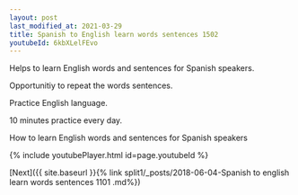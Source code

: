 ```yaml
---
layout: post
last_modified_at: 2021-03-29
title: Spanish to English learn words sentences 1502 
youtubeId: 6kbXLelFEvo
---
```

 
 
Helps to learn English words and sentences for Spanish speakers.

Opportunitiy to repeat the words sentences. 

Practice English language. 
 
10 minutes practice every day. 
 
How to learn English words and sentences for Spanish speakers 
 
{% include youtubePlayer.html id=page.youtubeId %}
 
 
[Next]({{ site.baseurl }}{% link  split1/_posts/2018-06-04-Spanish to english learn words sentences 1101 .md%})
 
